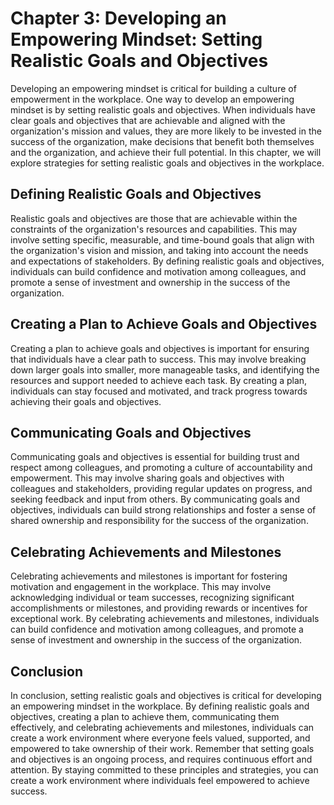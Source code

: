 Chapter 3: Developing an Empowering Mindset: Setting Realistic Goals and Objectives
===================================================================================

Developing an empowering mindset is critical for building a culture of empowerment in the workplace. One way to develop an empowering mindset is by setting realistic goals and objectives. When individuals have clear goals and objectives that are achievable and aligned with the organization's mission and values, they are more likely to be invested in the success of the organization, make decisions that benefit both themselves and the organization, and achieve their full potential. In this chapter, we will explore strategies for setting realistic goals and objectives in the workplace.

Defining Realistic Goals and Objectives
---------------------------------------

Realistic goals and objectives are those that are achievable within the constraints of the organization's resources and capabilities. This may involve setting specific, measurable, and time-bound goals that align with the organization's vision and mission, and taking into account the needs and expectations of stakeholders. By defining realistic goals and objectives, individuals can build confidence and motivation among colleagues, and promote a sense of investment and ownership in the success of the organization.

Creating a Plan to Achieve Goals and Objectives
-----------------------------------------------

Creating a plan to achieve goals and objectives is important for ensuring that individuals have a clear path to success. This may involve breaking down larger goals into smaller, more manageable tasks, and identifying the resources and support needed to achieve each task. By creating a plan, individuals can stay focused and motivated, and track progress towards achieving their goals and objectives.

Communicating Goals and Objectives
----------------------------------

Communicating goals and objectives is essential for building trust and respect among colleagues, and promoting a culture of accountability and empowerment. This may involve sharing goals and objectives with colleagues and stakeholders, providing regular updates on progress, and seeking feedback and input from others. By communicating goals and objectives, individuals can build strong relationships and foster a sense of shared ownership and responsibility for the success of the organization.

Celebrating Achievements and Milestones
---------------------------------------

Celebrating achievements and milestones is important for fostering motivation and engagement in the workplace. This may involve acknowledging individual or team successes, recognizing significant accomplishments or milestones, and providing rewards or incentives for exceptional work. By celebrating achievements and milestones, individuals can build confidence and motivation among colleagues, and promote a sense of investment and ownership in the success of the organization.

Conclusion
----------

In conclusion, setting realistic goals and objectives is critical for developing an empowering mindset in the workplace. By defining realistic goals and objectives, creating a plan to achieve them, communicating them effectively, and celebrating achievements and milestones, individuals can create a work environment where everyone feels valued, supported, and empowered to take ownership of their work. Remember that setting goals and objectives is an ongoing process, and requires continuous effort and attention. By staying committed to these principles and strategies, you can create a work environment where individuals feel empowered to achieve success.
